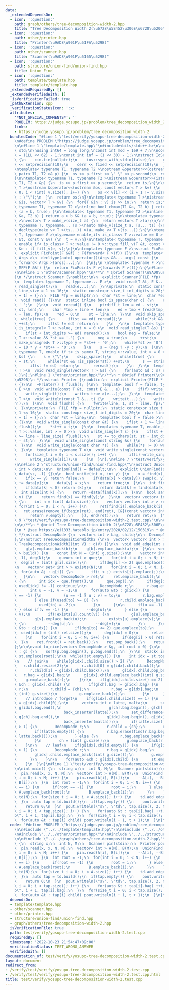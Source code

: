 ```yaml
---
data:
  _extendedDependsOn:
  - icon: ':question:'
    path: graph/others/tree-decomposition-width-2.hpp
    title: "Tree Decomposition Width 2(\u6728\u5E452\u306E\u6728\u5206\u89E3)"
  - icon: ':question:'
    path: other/printer.hpp
    title: "Printer(\u9AD8\u901F\u51FA\u529B)"
  - icon: ':question:'
    path: other/scanner.hpp
    title: "Scanner(\u9AD8\u901F\u5165\u529B)"
  - icon: ':question:'
    path: structure/union-find/union-find.hpp
    title: Union Find
  - icon: ':question:'
    path: template/template.hpp
    title: template/template.hpp
  _extendedRequiredBy: []
  _extendedVerifiedWith: []
  _isVerificationFailed: true
  _pathExtension: cpp
  _verificationStatusIcon: ':x:'
  attributes:
    '*NOT_SPECIAL_COMMENTS*': ''
    PROBLEM: https://judge.yosupo.jp/problem/tree_decomposition_width_2
    links:
    - https://judge.yosupo.jp/problem/tree_decomposition_width_2
  bundledCode: "#line 1 \"test/verify/yosupo-tree-decomposition-width-2.test.cpp\"\
    \n#define PROBLEM \"https://judge.yosupo.jp/problem/tree_decomposition_width_2\"\
    \n\n#line 1 \"template/template.hpp\"\n#include<bits/stdc++.h>\n\nusing namespace\
    \ std;\n\nusing int64 = long long;\nconst int mod = 1e9 + 7;\n\nconst int64 infll\
    \ = (1LL << 62) - 1;\nconst int inf = (1 << 30) - 1;\n\nstruct IoSetup {\n  IoSetup()\
    \ {\n    cin.tie(nullptr);\n    ios::sync_with_stdio(false);\n    cout << fixed\
    \ << setprecision(10);\n    cerr << fixed << setprecision(10);\n  }\n} iosetup;\n\
    \ntemplate< typename T1, typename T2 >\nostream &operator<<(ostream &os, const\
    \ pair< T1, T2 >& p) {\n  os << p.first << \" \" << p.second;\n  return os;\n\
    }\n\ntemplate< typename T1, typename T2 >\nistream &operator>>(istream &is, pair<\
    \ T1, T2 > &p) {\n  is >> p.first >> p.second;\n  return is;\n}\n\ntemplate< typename\
    \ T >\nostream &operator<<(ostream &os, const vector< T > &v) {\n  for(int i =\
    \ 0; i < (int) v.size(); i++) {\n    os << v[i] << (i + 1 != v.size() ? \" \"\
    \ : \"\");\n  }\n  return os;\n}\n\ntemplate< typename T >\nistream &operator>>(istream\
    \ &is, vector< T > &v) {\n  for(T &in : v) is >> in;\n  return is;\n}\n\ntemplate<\
    \ typename T1, typename T2 >\ninline bool chmax(T1 &a, T2 b) { return a < b &&\
    \ (a = b, true); }\n\ntemplate< typename T1, typename T2 >\ninline bool chmin(T1\
    \ &a, T2 b) { return a > b && (a = b, true); }\n\ntemplate< typename T = int64\
    \ >\nvector< T > make_v(size_t a) {\n  return vector< T >(a);\n}\n\ntemplate<\
    \ typename T, typename... Ts >\nauto make_v(size_t a, Ts... ts) {\n  return vector<\
    \ decltype(make_v< T >(ts...)) >(a, make_v< T >(ts...));\n}\n\ntemplate< typename\
    \ T, typename V >\ntypename enable_if< is_class< T >::value == 0 >::type fill_v(T\
    \ &t, const V &v) {\n  t = v;\n}\n\ntemplate< typename T, typename V >\ntypename\
    \ enable_if< is_class< T >::value != 0 >::type fill_v(T &t, const V &v) {\n  for(auto\
    \ &e : t) fill_v(e, v);\n}\n\ntemplate< typename F >\nstruct FixPoint : F {\n\
    \  explicit FixPoint(F &&f) : F(forward< F >(f)) {}\n\n  template< typename...\
    \ Args >\n  decltype(auto) operator()(Args &&... args) const {\n    return F::operator()(*this,\
    \ forward< Args >(args)...);\n  }\n};\n \ntemplate< typename F >\ninline decltype(auto)\
    \ MFP(F &&f) {\n  return FixPoint< F >{forward< F >(f)};\n}\n#line 4 \"test/verify/yosupo-tree-decomposition-width-2.test.cpp\"\
    \n\n#line 1 \"other/scanner.hpp\"\n/**\n * @brief Scanner(\u9AD8\u901F\u5165\u529B\
    )\n */\nstruct Scanner {\npublic:\n\n  explicit Scanner(FILE *fp) : fp(fp) {}\n\
    \n  template< typename T, typename... E >\n  void read(T &t, E &... e) {\n   \
    \ read_single(t);\n    read(e...);\n  }\n\nprivate:\n  static constexpr size_t\
    \ line_size = 1 << 16;\n  static constexpr size_t int_digits = 20;\n  char line[line_size\
    \ + 1] = {};\n  FILE *fp = nullptr;\n  char *st = line;\n  char *ed = line;\n\n\
    \  void read() {}\n\n  static inline bool is_space(char c) {\n    return c <=\
    \ ' ';\n  }\n\n  void reread() {\n    ptrdiff_t len = ed - st;\n    memmove(line,\
    \ st, len);\n    char *tmp = line + len;\n    ed = tmp + fread(tmp, 1, line_size\
    \ - len, fp);\n    *ed = 0;\n    st = line;\n  }\n\n  void skip_space() {\n  \
    \  while(true) {\n      if(st == ed) reread();\n      while(*st && is_space(*st))\
    \ ++st;\n      if(st != ed) return;\n    }\n  }\n\n  template< typename T, enable_if_t<\
    \ is_integral< T >::value, int > = 0 >\n  void read_single(T &s) {\n    skip_space();\n\
    \    if(st + int_digits >= ed) reread();\n    bool neg = false;\n    if(is_signed<\
    \ T >::value && *st == '-') {\n      neg = true;\n      ++st;\n    }\n    typename\
    \ make_unsigned< T >::type y = *st++ - '0';\n    while(*st >= '0') {\n      y\
    \ = 10 * y + *st++ - '0';\n    }\n    s = (neg ? -y : y);\n  }\n\n  template<\
    \ typename T, enable_if_t< is_same< T, string >::value, int > = 0 >\n  void read_single(T\
    \ &s) {\n    s = \"\";\n    skip_space();\n    while(true) {\n      char *base\
    \ = st;\n      while(*st && !is_space(*st)) ++st;\n      s += string(base, st);\n\
    \      if(st != ed) return;\n      reread();\n    }\n  }\n\n  template< typename\
    \ T >\n  void read_single(vector< T > &s) {\n    for(auto &d : s) read(d);\n \
    \ }\n};\n#line 1 \"other/printer.hpp\"\n/**\n * @brief Printer(\u9AD8\u901F\u51FA\
    \u529B)\n */\nstruct Printer {\npublic:\n  explicit Printer(FILE *fp) : fp(fp)\
    \ {}\n\n  ~Printer() { flush(); }\n\n  template< bool f = false, typename T, typename...\
    \ E >\n  void write(const T &t, const E &... e) {\n    if(f) write_single(' ');\n\
    \    write_single(t);\n    write< true >(e...);\n  }\n\n  template< typename...\
    \ T >\n  void writeln(const T &...t) {\n    write(t...);\n    write_single('\\\
    n');\n  }\n\n  void flush() {\n    fwrite(line, 1, st - line, fp);\n    st = line;\n\
    \  }\n\nprivate:\n  FILE *fp = nullptr;\n  static constexpr size_t line_size =\
    \ 1 << 16;\n  static constexpr size_t int_digits = 20;\n  char line[line_size\
    \ + 1] = {};\n  char *st = line;\n\n  template< bool f = false >\n  void write()\
    \ {}\n\n  void write_single(const char &t) {\n    if(st + 1 >= line + line_size)\
    \ flush();\n    *st++ = t;\n  }\n\n  template< typename T, enable_if_t< is_integral<\
    \ T >::value, int > = 0 >\n  void write_single(T s) {\n    if(st + int_digits\
    \ >= line + line_size) flush();\n    st += to_chars(st, st + int_digits, s).ptr\
    \ - st;\n  }\n\n  void write_single(const string &s) {\n    for(auto &c: s) write_single(c);\n\
    \  }\n\n  void write_single(const char *s) {\n    while(*s != 0) write_single(*s++);\n\
    \  }\n\n  template< typename T >\n  void write_single(const vector< T > &s) {\n\
    \    for(size_t i = 0; i < s.size(); i++) {\n      if(i) write_single(' ');\n\
    \      write_single(s[i]);\n    }\n  }\n};\n#line 7 \"test/verify/yosupo-tree-decomposition-width-2.test.cpp\"\
    \n\n#line 2 \"structure/union-find/union-find.hpp\"\n\nstruct UnionFind {\n  vector<\
    \ int > data;\n\n  UnionFind() = default;\n\n  explicit UnionFind(size_t sz) :\
    \ data(sz, -1) {}\n\n  bool unite(int x, int y) {\n    x = find(x), y = find(y);\n\
    \    if(x == y) return false;\n    if(data[x] > data[y]) swap(x, y);\n    data[x]\
    \ += data[y];\n    data[y] = x;\n    return true;\n  }\n\n  int find(int k) {\n\
    \    if(data[k] < 0) return (k);\n    return data[k] = find(data[k]);\n  }\n\n\
    \  int size(int k) {\n    return -data[find(k)];\n  }\n\n  bool same(int x, int\
    \ y) {\n    return find(x) == find(y);\n  }\n\n  vector< vector< int > > groups()\
    \ {\n    int n = (int) data.size();\n    vector< vector< int > > ret(n);\n   \
    \ for(int i = 0; i < n; i++) {\n      ret[find(i)].emplace_back(i);\n    }\n \
    \   ret.erase(remove_if(begin(ret), end(ret), [&](const vector< int > &v) {\n\
    \      return v.empty();\n    }), end(ret));\n    return ret;\n  }\n};\n#line\
    \ 9 \"test/verify/yosupo-tree-decomposition-width-2.test.cpp\"\n\n#line 2 \"graph/others/tree-decomposition-width-2.hpp\"\
    \n\n/**\n * @brief Tree Decomposition Width 2(\u6728\u5E452\u306E\u6728\u5206\u89E3\
    )\n * @see https://ei1333.hateblo.jp/entry/2020/02/12/150319\n * @docs docs/tree-decomposition-width-2.md\n\
    \ */\nstruct DecompNode {\n  vector< int > bag, child;\n\n  DecompNode() = default;\n\
    };\n\nstruct TreeDecompositionWidth2 {\n\n  vector< vector< int > > g;\n\n  explicit\
    \ TreeDecompositionWidth2(int V) : g(V) {}\n\n  void add_edge(int a, int b) {\n\
    \    g[a].emplace_back(b);\n    g[b].emplace_back(a);\n  }\n\n  vector< DecompNode\
    \ > build() {\n    const int N = (int) g.size();\n\n    vector< int > used(N,\
    \ -1), deg(N);\n    queue< int > que;\n    for(int i = 0; i < N; i++) {\n    \
    \  deg[i] = (int) g[i].size();\n      if(deg[i] <= 2) que.emplace(i);\n    }\n\
    \n    vector< set< int > > exists(N);\n    for(int i = 0; i < N; i++) {\n    \
    \  for(auto &j : g[i]) {\n        if(i < j) exists[i].emplace(j);\n      }\n \
    \   }\n\n    vector< DecompNode > ret;\n    ret.emplace_back();\n    while(!que.empty())\
    \ {\n      int idx = que.front();\n      que.pop();\n      if(deg[idx] > 2 ||\
    \ used[idx] != -1) continue;\n\n      DecompNode r;\n      r.bag.emplace_back(idx);\n\
    \      int u = -1, v = -1;\n      for(auto &to : g[idx]) {\n        if(used[to]\
    \ == -1) {\n          (u == -1 ? u : v) = to;\n          r.bag.emplace_back(to);\n\
    \        } else if(used[to] >= 0) {\n          r.child.emplace_back(used[to]);\n\
    \          used[to] = -2;\n        }\n      }\n\n      if(u == -1) {\n\n     \
    \ } else if(v == -1) {\n        --deg[u];\n      } else {\n        if(u > v) swap(u,\
    \ v);\n        if(!exists[u].count(v)) {\n          g[u].emplace_back(v);\n  \
    \        g[v].emplace_back(u);\n          exists[u].emplace(v);\n        } else\
    \ {\n          --deg[u];\n          --deg[v];\n        }\n      }\n\n      for(auto\
    \ &to : g[idx]) {\n        if(deg[to] <= 2) que.emplace(to);\n      }\n\n    \
    \  used[idx] = (int) ret.size();\n      deg[idx] = 0;\n      ret.emplace_back(r);\n\
    \    }\n    for(int i = 0; i < N; i++) {\n      if(deg[i] > 0) return {};\n  \
    \  }\n    ret.front() = ret.back();\n    ret.pop_back();\n    return ret;\n  }\n\
    };\n\n\nvoid to_nice(vector< DecompNode > &g, int root = 0) {\n\n  for(auto &p\
    \ : g) {\n    sort(p.bag.begin(), p.bag.end());\n  }\n\n  stack< int > st;\n \
    \ st.emplace(root);\n\n  while(!st.empty()) {\n    int idx = st.top();\n    st.pop();\n\
    \n    // join\n    while(g[idx].child.size() > 2) {\n      DecompNode r;\n   \
    \   r.child.resize(2);\n      r.child[0] = g[idx].child.back();\n      g[idx].child.pop_back();\n\
    \      r.child[1] = g[idx].child.back();\n      g[idx].child.pop_back();\n   \
    \   r.bag = g[idx].bag;\n      g[idx].child.emplace_back((int) g.size());\n  \
    \    g.emplace_back(r);\n    }\n\n    if(g[idx].child.size() == 2) {\n      for(auto\
    \ &ch : g[idx].child) {\n        if(g[ch].bag != g[idx].bag) {\n          DecompNode\
    \ r;\n          r.child = {ch};\n          r.bag = g[idx].bag;\n          ch =\
    \ (int) g.size();\n          g.emplace_back(r);\n        }\n      }\n    }\n\n\
    \    // introduce / forget\n    if(g[idx].child.size() == 1) {\n      int &ch\
    \ = g[idx].child[0];\n\n      vector< int > latte, malta;\n      set_difference(g[idx].bag.begin(),\
    \ g[idx].bag.end(),\n                     g[ch].bag.begin(), g[ch].bag.end(),\n\
    \                     back_inserter(latte));\n      set_difference(g[ch].bag.begin(),\
    \ g[ch].bag.end(),\n                     g[idx].bag.begin(), g[idx].bag.end(),\n\
    \                     back_inserter(malta));\n      if(latte.size() + malta.size()\
    \ > 1) {\n        DecompNode r;\n        r.child = {ch};\n        r.bag = g[idx].bag;\n\
    \        if(!latte.empty()) {\n          r.bag.erase(find(r.bag.begin(), r.bag.end(),\
    \ latte.back()));\n        } else {\n          r.bag.emplace_back(malta.back());\n\
    \        }\n        ch = (int) g.size();\n        g.emplace_back(r);\n      }\n\
    \    }\n\n    // leaf\n    if(g[idx].child.empty()) {\n      if(g[idx].bag.size()\
    \ > 1) {\n        DecompNode r;\n        r.bag = g[idx].bag;\n        r.bag.pop_back();\n\
    \        g[idx].child.emplace_back((int) g.size());\n        g.emplace_back(r);\n\
    \      }\n    }\n\n    for(auto &ch : g[idx].child) {\n      st.emplace(ch);\n\
    \    }\n  }\n}\n#line 11 \"test/verify/yosupo-tree-decomposition-width-2.test.cpp\"\
    \n\nint main() {\n  string x;\n  int N, M;\n  Scanner pin(stdin);\n  Printer pout(stdout);\n\
    \  pin.read(x, x, N, M);\n  vector< int > A(M), B(M);\n  UnionFind uf(N);\n  for(int\
    \ i = 0; i < M; i++) {\n    pin.read(A[i], B[i]);\n    --A[i], --B[i];\n    uf.unite(A[i],\
    \ B[i]);\n  }\n  int root = -1;\n  for(int i = 0; i < N; i++) {\n    if(uf.find(i)\
    \ == i) {\n      if(root == -1) {\n        root = i;\n      } else {\n       \
    \ A.emplace_back(root);\n        B.emplace_back(i);\n      }\n    }\n  }\n  TreeDecompositionWidth2\
    \ td(N);\n  for(size_t i = 0; i < A.size(); i++) {\n    td.add_edge(A[i], B[i]);\n\
    \  }\n  auto tap = td.build();\n  if(tap.empty()) {\n    pout.writeln(\"-1\");\n\
    \    return 0;\n  }\n  pout.writeln(\"s\", \"td\", tap.size(), 2, N);\n  for(size_t\
    \ i = 0; i < tap.size(); i++) {\n    for(auto &t : tap[i].bag) ++t;\n    pout.writeln(\"\
    b\", i + 1, tap[i].bag);\n  }\n  for(size_t i = 0; i < tap.size(); i++) {\n  \
    \  for(auto &t : tap[i].child) pout.writeln(i + 1, t + 1);\n  }\n}\n"
  code: "#define PROBLEM \"https://judge.yosupo.jp/problem/tree_decomposition_width_2\"\
    \n\n#include \"../../template/template.hpp\"\n\n#include \"../../other/scanner.hpp\"\
    \n#include \"../../other/printer.hpp\"\n\n#include \"../../structure/union-find/union-find.hpp\"\
    \n\n#include \"../../graph/others/tree-decomposition-width-2.hpp\"\n\nint main()\
    \ {\n  string x;\n  int N, M;\n  Scanner pin(stdin);\n  Printer pout(stdout);\n\
    \  pin.read(x, x, N, M);\n  vector< int > A(M), B(M);\n  UnionFind uf(N);\n  for(int\
    \ i = 0; i < M; i++) {\n    pin.read(A[i], B[i]);\n    --A[i], --B[i];\n    uf.unite(A[i],\
    \ B[i]);\n  }\n  int root = -1;\n  for(int i = 0; i < N; i++) {\n    if(uf.find(i)\
    \ == i) {\n      if(root == -1) {\n        root = i;\n      } else {\n       \
    \ A.emplace_back(root);\n        B.emplace_back(i);\n      }\n    }\n  }\n  TreeDecompositionWidth2\
    \ td(N);\n  for(size_t i = 0; i < A.size(); i++) {\n    td.add_edge(A[i], B[i]);\n\
    \  }\n  auto tap = td.build();\n  if(tap.empty()) {\n    pout.writeln(\"-1\");\n\
    \    return 0;\n  }\n  pout.writeln(\"s\", \"td\", tap.size(), 2, N);\n  for(size_t\
    \ i = 0; i < tap.size(); i++) {\n    for(auto &t : tap[i].bag) ++t;\n    pout.writeln(\"\
    b\", i + 1, tap[i].bag);\n  }\n  for(size_t i = 0; i < tap.size(); i++) {\n  \
    \  for(auto &t : tap[i].child) pout.writeln(i + 1, t + 1);\n  }\n}\n"
  dependsOn:
  - template/template.hpp
  - other/scanner.hpp
  - other/printer.hpp
  - structure/union-find/union-find.hpp
  - graph/others/tree-decomposition-width-2.hpp
  isVerificationFile: true
  path: test/verify/yosupo-tree-decomposition-width-2.test.cpp
  requiredBy: []
  timestamp: '2022-10-23 21:54:47+09:00'
  verificationStatus: TEST_WRONG_ANSWER
  verifiedWith: []
documentation_of: test/verify/yosupo-tree-decomposition-width-2.test.cpp
layout: document
redirect_from:
- /verify/test/verify/yosupo-tree-decomposition-width-2.test.cpp
- /verify/test/verify/yosupo-tree-decomposition-width-2.test.cpp.html
title: test/verify/yosupo-tree-decomposition-width-2.test.cpp
---
```

